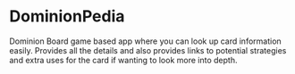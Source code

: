 # DominionPedia

Dominion Board game based app where you can look up card information easily. Provides all the details and also provides links to potential strategies and extra uses for the card if wanting to look more into depth. 
